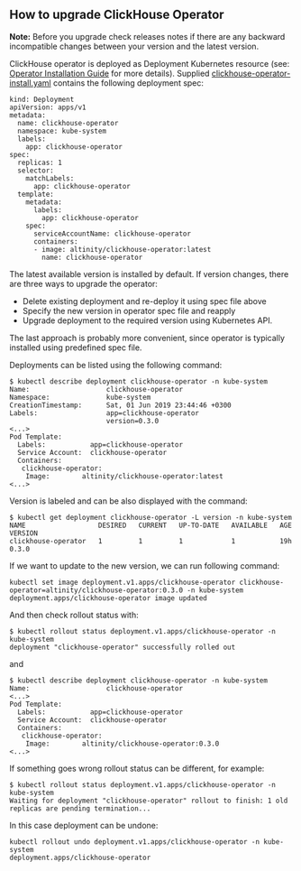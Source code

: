 ## How to upgrade ClickHouse Operator

**Note:** Before you upgrade check releases notes if there are any backward incompatible changes between your version and the latest version.

ClickHouse operator is deployed as Deployment Kubernetes resource (see: [Operator Installation Guide][operator_installation_details.md] for more details). 
Supplied [clickhouse-operator-install.yaml][clickhouse-operator-install.yaml] contains the following deployment spec:
```
kind: Deployment
apiVersion: apps/v1
metadata:
  name: clickhouse-operator
  namespace: kube-system
  labels:
    app: clickhouse-operator
spec:
  replicas: 1
  selector:
    matchLabels:
      app: clickhouse-operator
  template:
    metadata:
      labels:
        app: clickhouse-operator
    spec:
      serviceAccountName: clickhouse-operator
      containers:
      - image: altinity/clickhouse-operator:latest
        name: clickhouse-operator
```
The latest available version is installed by default. If version changes, there are three ways to upgrade the operator:
* Delete existing deployment and re-deploy it using spec file above
* Specify the new version in operator spec file and reapply
* Upgrade deployment to the required version using Kubernetes API.

The last approach is probably more convenient, since operator is typically installed using predefined spec file.

Deployments can be listed using the following command:
```
$ kubectl describe deployment clickhouse-operator -n kube-system
Name:                   clickhouse-operator
Namespace:              kube-system
CreationTimestamp:      Sat, 01 Jun 2019 23:44:46 +0300
Labels:                 app=clickhouse-operator
                        version=0.3.0
<...>
Pod Template:
  Labels:           app=clickhouse-operator
  Service Account:  clickhouse-operator
  Containers:
   clickhouse-operator:
    Image:        altinity/clickhouse-operator:latest
<...>
```
Version is labeled and can be also displayed with the command:
```
$ kubectl get deployment clickhouse-operator -L version -n kube-system
NAME                  DESIRED   CURRENT   UP-TO-DATE   AVAILABLE   AGE       VERSION
clickhouse-operator   1         1         1            1           19h       0.3.0
```

If we want to update to the new version, we can run following command:
  
```
kubectl set image deployment.v1.apps/clickhouse-operator clickhouse-operator=altinity/clickhouse-operator:0.3.0 -n kube-system
deployment.apps/clickhouse-operator image updated
```
  
And then check rollout status with:
```
$ kubectl rollout status deployment.v1.apps/clickhouse-operator -n kube-system
deployment "clickhouse-operator" successfully rolled out
```

and
```
$ kubectl describe deployment clickhouse-operator -n kube-system
Name:                   clickhouse-operator
<...>
Pod Template:
  Labels:           app=clickhouse-operator
  Service Account:  clickhouse-operator
  Containers:
   clickhouse-operator:
    Image:        altinity/clickhouse-operator:0.3.0
<...>
```

If something goes wrong rollout status can be different, for example:
```
$ kubectl rollout status deployment.v1.apps/clickhouse-operator -n kube-system
Waiting for deployment "clickhouse-operator" rollout to finish: 1 old replicas are pending termination...
```

In this case deployment can be undone:
```
kubectl rollout undo deployment.v1.apps/clickhouse-operator -n kube-system
deployment.apps/clickhouse-operator
```

[operator_installation_details.md]: ./operator_installation_details.md
[clickhouse-operator-install.yaml]: ../deploy/operator/clickhouse-operator-install.yaml
